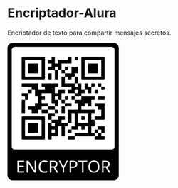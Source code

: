 # Encriptador-Alura
Encriptador de texto para compartir mensajes secretos.

<img src="./images/qr-encryptor.png" alt="Enlace QR" width="250">
